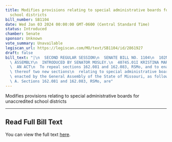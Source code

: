 ```yaml
---
title: Modifies provisions relating to special administrative boards for unaccredited
  school districts
bill_number: SB1104
date: Wed Jan 03 2024 00:00:00 GMT-0600 (Central Standard Time)
status: Introduced
chamber: Senate
sponsor: Unknown
vote_summary: Unavailable
legiscan_url: https://legiscan.com/MO/text/SB1104/id/2861927
draft: false
bill_text: "|\n  SECOND REGULAR SESSION\n  SENATE BILL NO. 1104\n  102ND GENERA L\
  \ ASSEMBLY\n  INTRODUCED BY SENATOR MOSLEY.\n  4074S.01I KRISTINA MARTIN, Secretary\n\
  \  AN ACT\n  To repeal sections 162.081 and 162.083, RSMo, and to enact in lieu\
  \ thereof two new sections\n  relating to special administrative boards.\n  Be it\
  \ enacted by the General Assembly of the State of Missouri, as follows:\n  1 Section\
  \ A. Sections 162.081 and 162.083, RSMo, are"
---
```

Modifies provisions relating to special administrative boards for unaccredited school districts

---

## Read Full Bill Text

You can view the full text [here](https://legiscan.com/MO/text/SB1104/id/2861927).
